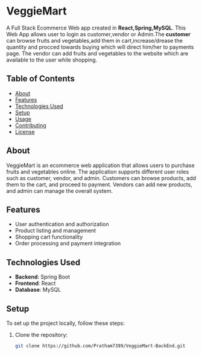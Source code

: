 # VeggieMart
A Full Stack Ecommerce Web app created in **React,Spring,MySQL**.
This Web App allows user to login as customer,vendor or Admin.The **customer** can browse fruits and vegetables,add them in cart,increase/drease the quantity and procced towards buying which will direct him/her to payments page.
The vendor can add fruits and vegetables to the website which are available to the user while shopping.

## Table of Contents
- [About](#about)
- [Features](#features)
- [Technologies Used](#technologies-used)
- [Setup](#setup)
- [Usage](#usage)
- [Contributing](#contributing)
- [License](#license)

## About
VeggieMart is an ecommerce web application that allows users to purchase fruits and vegetables online. The application supports different user roles such as customer, vendor, and admin. Customers can browse products, add them to the cart, and proceed to payment. Vendors can add new products, and admin can manage the overall system.

## Features
- User authentication and authorization
- Product listing and management
- Shopping cart functionality
- Order processing and payment integration

## Technologies Used
- **Backend**: Spring Boot
- **Frontend**: React
- **Database**: MySQL

## Setup
To set up the project locally, follow these steps:

1. Clone the repository:
   ```bash
   git clone https://github.com/Pratham7399/VeggieMart-BackEnd.git

